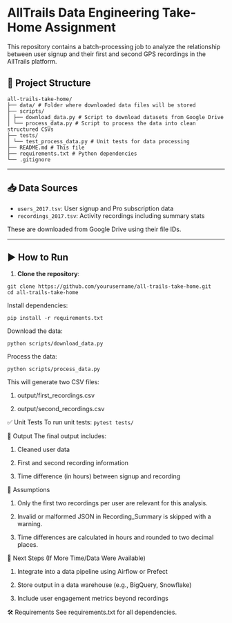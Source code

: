 # AllTrails Data Engineering Take-Home Assignment

This repository contains a batch-processing job to analyze the relationship between user signup and their first and second GPS recordings in the AllTrails platform.

## 📁 Project Structure
```
all-trails-take-home/
├── data/ # Folder where downloaded data files will be stored
├── scripts/
│ ├── download_data.py # Script to download datasets from Google Drive
│ └── process_data.py # Script to process the data into clean structured CSVs
├── tests/
│ └── test_process_data.py # Unit tests for data processing
├── README.md # This file
├── requirements.txt # Python dependencies
└── .gitignore
```


---

## 📥 Data Sources

- `users_2017.tsv`: User signup and Pro subscription data
- `recordings_2017.tsv`: Activity recordings including summary stats

These are downloaded from Google Drive using their file IDs.

---

## ▶️ How to Run

1. **Clone the repository**:

```
git clone https://github.com/yourusername/all-trails-take-home.git
cd all-trails-take-home
```
Install dependencies:

```pip install -r requirements.txt```

Download the data:

```python scripts/download_data.py```

Process the data:

```python scripts/process_data.py```

This will generate two CSV files:

1. output/first_recordings.csv

2. output/second_recordings.csv

✅ Unit Tests
To run unit tests:
```pytest tests/```

📄 Output
The final output includes:

1. Cleaned user data

2. First and second recording information

3. Time difference (in hours) between signup and recording


🧠 Assumptions
1. Only the first two recordings per user are relevant for this analysis.

2. Invalid or malformed JSON in Recording_Summary is skipped with a warning.

3. Time differences are calculated in hours and rounded to two decimal places.

🚀 Next Steps (If More Time/Data Were Available)
1. Integrate into a data pipeline using Airflow or Prefect

2. Store output in a data warehouse (e.g., BigQuery, Snowflake)
   
3. Include user engagement metrics beyond recordings

🛠️ Requirements
See requirements.txt for all dependencies.
